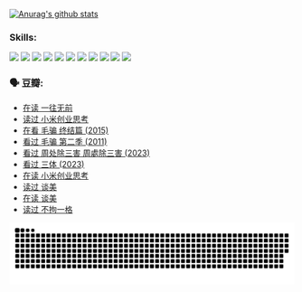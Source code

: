 
[![Anurag's github stats](https://github-readme-stats.vercel.app/api?username=w940853815)](https://github.com/anuraghazra/github-readme-stats)

### Skills:

<code><img height="32" src="https://cdn.jsdelivr.net/npm/simple-icons@v5/icons/python.svg"></code>
<code><img height="32" src="https://cdn.jsdelivr.net/npm/simple-icons@v5/icons/javascript.svg"></code>
<code><img height="32" src="https://cdn.jsdelivr.net/npm/simple-icons@v5/icons/django.svg"></code>
<code><img height="32" src="https://cdn.jsdelivr.net/npm/simple-icons@v5/icons/flask.svg"></code>
<code><img height="32" src="https://cdn.jsdelivr.net/npm/simple-icons@v5/icons/vuetify.svg"></code>
<code><img height="32" src="https://cdn.jsdelivr.net/npm/simple-icons@v5/icons/git.svg"></code>
<code><img height="32" src="https://cdn.jsdelivr.net/npm/simple-icons@v5/icons/docker.svg"></code>
<code><img height="32" src="https://cdn.jsdelivr.net/npm/simple-icons@v5/icons/postgresql.svg"></code>
<code><img height="32" src="https://cdn.jsdelivr.net/npm/simple-icons@v5/icons/elasticsearch.svg"></code>
<code><img height="32" src="https://cdn.jsdelivr.net/npm/simple-icons@v5/icons/macos.svg"></code>
<code><img height="32" src="https://cdn.jsdelivr.net/npm/simple-icons@v5/icons/linux.svg"></code>

### 🗣 豆瓣:

<!-- DOUBAN-ACTIVITIES:START -->
- [在读 一往无前](https://www.douban.com/people/136069238/status/4590507310/?_i=15551887)
- [读过 小米创业思考](https://www.douban.com/people/136069238/status/4590506983/?_i=15551887)
- [在看 毛骗 终结篇‎ (2015)](https://www.douban.com/people/136069238/status/4581971924/?_i=15551887)
- [看过 毛骗 第二季‎ (2011)](https://www.douban.com/people/136069238/status/4581971810/?_i=15551887)
- [看过 周处除三害 周處除三害‎ (2023)](https://www.douban.com/people/136069238/status/4575646701/?_i=15551887)
- [看过 三体‎ (2023)](https://www.douban.com/people/136069238/status/4574263039/?_i=15551887)
- [在读 小米创业思考](https://www.douban.com/people/136069238/status/4572047905/?_i=15551887)
- [读过 谈美](https://www.douban.com/people/136069238/status/4572047629/?_i=15551887)
- [在读 谈美](https://www.douban.com/people/136069238/status/4560861771/?_i=15551887)
- [读过 不拘一格](https://www.douban.com/people/136069238/status/4560861445/?_i=15551887)
<!-- DOUBAN-ACTIVITIES:END -->


![Snake animation](https://raw.githubusercontent.com/w940853815/w940853815/output/github-contribution-grid-snake.svg)

<!--
**w940853815/w940853815** is a ✨ _special_ ✨ repository because its `README.md` (this file) appears on your GitHub profile.

Here are some ideas to get you started:

- 🔭 I’m currently working on ...
- 🌱 I’m currently learning ...
- 👯 I’m looking to collaborate on ...
- 🤔 I’m looking for help with ...
- 💬 Ask me about ...
- 📫 How to reach me: ...
- 😄 Pronouns: ...
- ⚡ Fun fact: ...
-->
